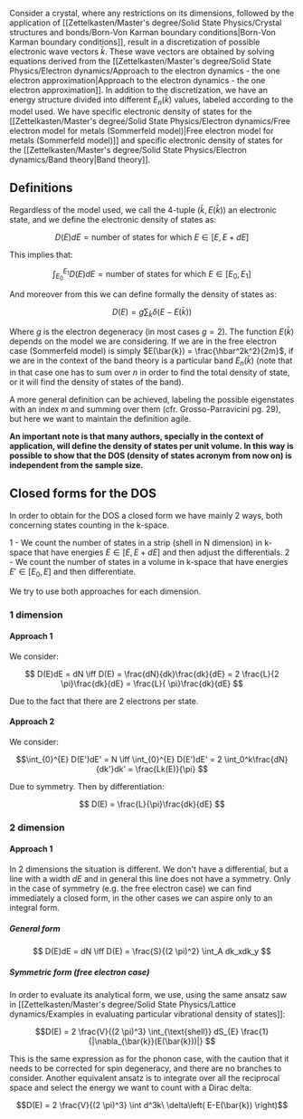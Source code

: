 
Consider a crystal, where any restrictions on its dimensions, followed by the application of [[Zettelkasten/Master's degree/Solid State Physics/Crystal structures and bonds/Born-Von Karman boundary conditions|Born-Von Karman boundary conditions]], result in a discretization of possible electronic wave vectors $\bar{k}$. These wave vectors are obtained by solving equations derived from the [[Zettelkasten/Master's degree/Solid State Physics/Electron dynamics/Approach to the electron dynamics - the one electron approximation|Approach to the electron dynamics - the one electron approximation]].
In addition to the discretization, we have an energy structure divided into different $E_n(\bar{k})$ values, labeled according to the model used.
We have specific electronic density of states for the [[Zettelkasten/Master's degree/Solid State Physics/Electron dynamics/Free electron model for metals (Sommerfeld model)|Free electron model for metals (Sommerfeld model)]] and specific electronic density of states for the [[Zettelkasten/Master's degree/Solid State Physics/Electron dynamics/Band theory|Band theory]].

## Definitions

Regardless of the model used, we call the 4-tuple $(\bar{k}, E(\bar{k}))$ an electronic state, and we define the electronic density of states as:

$$D(E)dE = \text{number of states for which } E\in [E, E+dE] $$

This implies that:

$$\int_{E_0}^{E_1}D(E)dE = \text{number of states for which } E\in [E_0, E_1] $$

And moreover from this we can define formally the density of states as:

$$ D(E) = g \sum_{\bar {k}} \delta (E-E(\bar{k})) $$

Where $g$ is the electron degeneracy (in most cases $g=2$).
The function $E(\bar{k})$ depends on the model we are considering. If we are in the free electron case (Sommerfeld model) is simply $E(\bar{k}) = \frac{\hbar^2k^2}{2m}$, if we are in the context of the band theory is a particular band $E_{n}(\bar{k})$ (note that in that case one has to sum over $n$ in order to find the total density of state, or it will find the density of states of the band).

A more general definition can be achieved, labeling the possible eigenstates with an index $m$ and summing over them (cfr. Grosso-Parravicini pg. 29), but here we want to maintain the definition agile.

**An important note is that many authors, specially in the context of application, will define the density of states per unit volume. In this way is possible to show that the DOS (density of states acronym from now on) is independent from the sample size.**

## Closed forms for the DOS

In order to obtain for the DOS a closed form we have mainly 2 ways, both concerning states counting in the k-space.

1 - We count the number of states in a strip (shell in N dimension) in k-space that have energies $E\in [E, E+dE]$ and then adjust the differentials.
2 - We count the number of states in a volume in k-space that have energies $E'\in [E_0, E]$ and then differentiate.

We try to use both approaches for each dimension.

### 1 dimension
#### Approach 1
We consider:

$$ D(E)dE = dN \iff D(E) = \frac{dN}{dk}\frac{dk}{dE} = 2 \frac{L}{2 \pi}\frac{dk}{dE} = \frac{L}{ \pi}\frac{dk}{dE}  $$

Due to the fact that there are 2 electrons per state.
#### Approach 2

We consider:

$$\int_{0}^{E} D(E')dE' = N \iff \int_{0}^{E} D(E')dE' = 2 \int_0^k\frac{dN}{dk'}dk' = \frac{Lk(E)}{\pi}  $$

Due to symmetry. Then by differentiation: 

$$ D(E) =  \frac{L}{\pi}\frac{dk}{dE}  $$

### 2 dimension

#### Approach 1

In 2 dimensions the situation is different. We don't have a differential, but a line with a width $dE$ and in general this line does not have a symmetry. Only in the case of symmetry (e.g. the free electron case) we can find immediately a closed form, in the other cases we can aspire only to an integral form.

##### General form

$$ D(E)dE = dN \iff D(E) = \frac{S}{(2 \pi)^2} \int_A dk_xdk_y $$

##### Symmetric form (free electron case)





In order to evaluate its analytical form, we use, using the same ansatz saw in [[Zettelkasten/Master's degree/Solid State Physics/Lattice dynamics/Examples in evaluating particular vibrational density of states]]:


$$D(E) = 2 \frac{V}{(2 \pi)^3} \int_{\text{shell}} dS_{E} \frac{1}{|\nabla_{\bar{k}}(E(\bar{k}))|} $$

This is the same expression as for the phonon case, with the caution that it needs to be corrected for spin degeneracy, and there are no branches to consider.
Another equivalent ansatz is to integrate over all the reciprocal space and select the energy we want to count with a Dirac delta:

$$D(E) = 2 \frac{V}{(2 \pi)^3} \int d^3k\ \delta\left( E-E(\bar{k}) \right)$$
